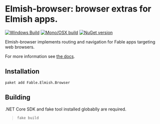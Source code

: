 Elmish-browser: browser extras for Elmish apps.
=======
[![Windows Build](https://ci.appveyor.com/api/projects/status/rrtg4fxbt7lqbayv?svg=true)](https://ci.appveyor.com/project/et1975/browser) [![Mono/OSX build](https://travis-ci.org/elmish/browser.svg?branch=master)](https://travis-ci.org/elmish/browser) [![NuGet version](https://badge.fury.io/nu/Fable.Elmish.Browser.svg)](https://badge.fury.io/nu/Fable.Elmish.Browser)

Elmish-browser implements routing and navigation for Fable apps targeting web browsers.

For more information see [the docs](https://elmish.github.io/browser).

## Installation

```shell
paket add Fable.Elmish.Browser
```

## Building

.NET Core SDK and fake tool installed globablly are required.

> `fake build`
